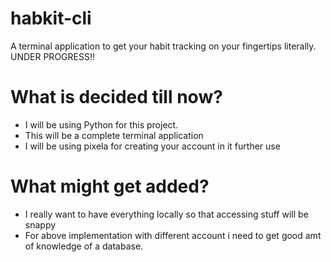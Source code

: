 # habkit-cli
A terminal application to get your habit tracking on your fingertips literally. UNDER PROGRESS!!

# What is decided till now?

- I will be using Python for this project.
- This will be a complete terminal application
- I will be using pixela for creating your account in it further use

# What might get added?

- I really want to have everything locally so that accessing stuff will be snappy
- For above implementation with different account i need to get good amt of knowledge of a database.
